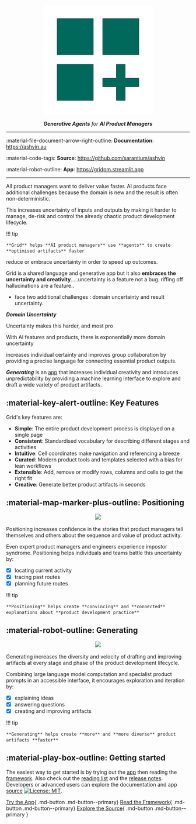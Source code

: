 <p align="center">
  <a><img src="assets\icon-teal-300px.png" alt="Grid"></a>
</p>
<p align="center">
    <em><b>Generative Agents</b> for <b>AI Product Managers</b></em>
</p>

---

:material-file-document-arrow-right-outline: **Documentation**: <a href="https://ashvin.au" target="_blank">https://ashvin.au</a>

:material-code-tags: **Source**: <a href="https://github.com/sarantium/ashvin" target="_blank">https://github.com/sarantium/ashvin</a>

:material-robot-outline: **App**: <a href="https://gridpm.streamlit.app" target="_blank">https://gridpm.streamlit.app</a>

---

All product managers want to deliver value faster. AI products face additional challenges because the domain is new and the result is often non-deterministic.

This increases uncertainty of inputs and outputs by making it harder to manage, de-risk and control the already chaotic product development lifecycle.

!!! tip

    **Grid** helps **AI product managers** use **agents** to create **optimised artifacts** faster

reduce or embrace uncertainty in order to speed up outcomes.

Grid is a shared language and generative app but it also **embraces the uncertainty and creativity**.....uncertainty is a feature not a bug. riffing off hallucinations are a feature..

- face two additional challenges : domain uncertainty and result uncertainty.

**_Domain Uncertainty_**

Uncertainty makes this harder, and most pro

With AI features and products, there is exponentially more domain uncertainty

increases individual certainty and improves group collaboration by providing a precise language for connecting essential product outputs.

**_Generating_** is an [app](https://gridpm.streamlit.app) that increases individual creativity and introduces unpredictability by providing a machine learning interface to explore and draft a wide variety of product artifacts.

## :material-key-alert-outline: Key Features

Grid's key features are:

- **Simple**: The entire product development process is displayed on a single page
- **Consistent**: Standardised vocabulary for describing different stages and activities
- **Intuitive**: Cell coordinates make navigation and referencing a breeze
- **Curated**: Modern product tools and templates selected with a bias for lean workflows
- **Extensible**: Add, remove or modify rows, columns and cells to get the right fit
- **Creative**: Generate better product artifacts in seconds

## :material-map-marker-plus-outline: Positioning

<p style="text-align: center"><img src="./assets/impostor.png"></p>

Positioning increases confidence in the stories that product managers tell themselves and others about the sequence and value of product activity.

Even expert product managers and engineers experience impostor syndrome. Positioning helps individuals and teams battle this uncertainty by:

- [x] locating current activity
- [x] tracing past routes
- [x] planning future routes

!!! tip

    **Positioning** helps create **convincing** and **connected** explanations about **product development practice**

## :material-robot-outline: Generating

<p style="text-align: center"><img src="./assets/altman.png"></p>

Generating increases the diversity and velocity of drafting and improving artifacts at every stage and phase of the product development lifecycle.

Combining large language model computation and specialist product prompts in an accessible interface, it encourages exploration and iteration by:

- [x] explaining ideas
- [x] answering questions
- [x] creating and improving artifacts

!!! tip

    **Generating** helps create **more** and **more diverse** product artifacts **faster**

## :material-play-box-outline: Getting started

The easiest way to get started is by trying out the [app](https://gridpm.streamlit.app) then reading the [framework](framework.md). Also check out the [reading list](reading-list.md) and the [release notes](release-notes.md). Developers or advanced users can explore the documentation and app [source](https://github.com/sarantium/grid) [![License: MIT](https://img.shields.io/badge/License-MIT-yellow.svg)](./license.md).

[Try the App](https://gridpm.streamlit.app){ .md-button .md-button--primary} [Read the Framework](framework.md){ .md-button .md-button--primary} [Explore the Source](https://github.com/sarantium/grid){ .md-button .md-button--primary }

